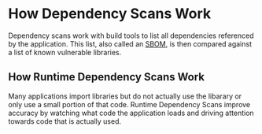 # How Dependency Scans Work

Dependency scans work with build tools to list all dependencies referenced by the application.
This list, also called an [SBOM](../learn-security/finding/sbom), is then compared against a list of known vulnerable libraries.

## How Runtime Dependency Scans Work

Many applications import libraries but do not actually use the libarary or only use a small portion of that code.
Runtime Dependency Scans improve accuracy by watching what code the application loads and driving attention towards code that is actually used.
